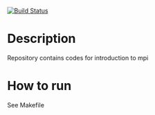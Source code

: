 [![Build Status](https://travis-ci.com/gmatozinho/MPI.svg?branch=master)](https://travis-ci.com/gmatozinho/MPI)

# Description

Repository contains codes for introduction to mpi

# How to run

See Makefile

